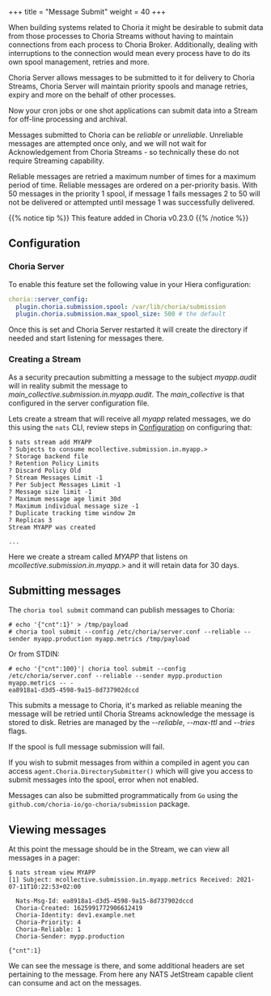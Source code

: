 +++
title = "Message Submit"
weight = 40
+++

When building systems related to Choria it might be desirable to submit data from those processes to Choria Streams without
having to maintain connections from each process to Choria Broker.  Additionally, dealing with interruptions to the connection
would mean every process have to do its own spool management, retries and more.

Choria Server allows messages to be submitted to it for delivery to Choria Streams, Choria Server will maintain priority
spools and manage retries, expiry and more on the behalf of other processes.

Now your cron jobs or one shot applications can submit data into a Stream for off-line processing and archival.

Messages submitted to Choria can be *reliable* or *unreliable*.  Unreliable messages are attempted once only, and we will
not wait for Acknowledgement from Choria Streams - so technically these do not require Streaming capability.

Reliable messages are retried a maximum number of times for a maximum period of time. Reliable messages are ordered on a 
per-priority basis.  With 50 messages in the priority 1 spool, if message 1 fails messages 2 to 50 will not be delivered or attempted
until message 1 was successfully delivered.

{{% notice tip %}}
This feature added in Choria v0.23.0
{{% /notice %}}

## Configuration

### Choria Server

To enable this feature set the following value in your Hiera configuration:

```yaml
choria::server_config:
  plugin.choria.submission.spool: /var/lib/choria/submission
  plugin.choria.submission.max_spool_size: 500 # the default
```

Once this is set and Choria Server restarted it will create the directory if needed and start listening for messages
there.

### Creating a Stream

As a security precaution submitting a message to the subject *myapp.audit* will in reality submit the message to *main_collective.submission.in.myapp.audit*. The *main_collective* is that configured in the server configuration file.

Lets create a stream that will receive all *myapp* related messages, we do this using the `nats` CLI, review steps in [Configuration](../configuration) on configuring that:

```nohighlight
$ nats stream add MYAPP
? Subjects to consume mcollective.submission.in.myapp.>
? Storage backend file
? Retention Policy Limits
? Discard Policy Old
? Stream Messages Limit -1
? Per Subject Messages Limit -1
? Message size limit -1
? Maximum message age limit 30d
? Maximum individual message size -1
? Duplicate tracking time window 2m
? Replicas 3
Stream MYAPP was created

...
```

Here we create a stream called *MYAPP* that listens on *mcollective.submission.in.myapp.>* and it will retain data for 30 days.

## Submitting messages

The `choria tool submit` command can publish messages to Choria:

```nohighlight
# echo '{"cnt":1}' > /tmp/payload
# choria tool submit --config /etc/choria/server.conf --reliable --sender myapp.production myapp.metrics /tmp/payload 
```

Or from STDIN:

```nohighlight
# echo '{"cnt":100}'| choria tool submit --config /etc/choria/server.conf --reliable --sender mypp.production myapp.metrics -- -
ea8918a1-d3d5-4598-9a15-8d737902dccd
```

This submits a message to Choria, it's marked as reliable meaning the message will be retried until Choria Streams acknowledge
the message is stored to disk.  Retries are managed by the *--reliable*, *--max-ttl* and *--tries* flags.

If the spool is full message submission will fail.

If you wish to submit messages from within a compiled in agent you can access `agent.Choria.DirectorySubmitter()` which
will give you access to submit messages into the spool, error when not enabled.

Messages can also be submitted programmatically from `Go` using the `github.com/choria-io/go-choria/submission` package.

## Viewing messages

At this point the message should be in the Stream, we can view all messages in a pager:

```nohighlight
$ nats stream view MYAPP
[1] Subject: mcollective.submission.in.myapp.metrics Received: 2021-07-11T10:22:53+02:00

  Nats-Msg-Id: ea8918a1-d3d5-4598-9a15-8d737902dccd
  Choria-Created: 1625991772906612419
  Choria-Identity: dev1.example.net
  Choria-Priority: 4
  Choria-Reliable: 1
  Choria-Sender: mypp.production

{"cnt":1}
```

We can see the message is there, and some additional headers are set pertaining to the message. From here any NATS JetStream
capable client can consume and act on the messages.
